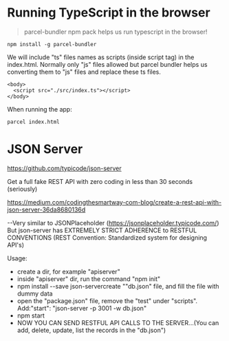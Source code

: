 # Running TypeScript in the browser

> parcel-bundler npm pack helps us run typescript in the browser!

```
npm install -g parcel-bundler
```

We will include "ts" files names as scripts (inside script tag) in the index.html. Normally only "js" files allowed but parcel bundler helps us converting them to "js" files and replace these ts files.

```
<body>
  <script src="./src/index.ts"></script>
</body>
```

When running the app:

```
parcel index.html
```

# JSON Server

https://github.com/typicode/json-server

Get a full fake REST API with zero coding in less than 30 seconds (seriously)

https://medium.com/codingthesmartway-com-blog/create-a-rest-api-with-json-server-36da8680136d

--Very similar to JSONPlaceholder (https://jsonplaceholder.typicode.com/)
But json-server has EXTREMELY STRICT ADHERENCE to RESTFUL CONVENTIONS (REST Convention: Standardized system for designing API's)

Usage:

- create a dir, for example "apiserver"
- inside "apiserver" dir, run the command "npm init"
- npm install --save json-servercreate ""db.json" file, and fill the file with dummy data
- open the "package.json" file, remove the "test" under "scripts". Add:"start": "json-server -p 3001 -w db.json"
- npm start
- NOW YOU CAN SEND RESTFUL API CALLS TO THE SERVER...(You can add, delete, update, list the records in the "db.json")
